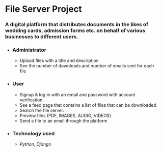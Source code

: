 # File Server Project

### A digital platform that distributes documents in the likes of wedding cards, admission forms etc. on behalf of various businesses to different users.

+ ### Administrator
  - Upload files with a title and description
  - See the number of downloads and number of emails sent for each file

+ ### User 
  -  Signup & log in with an email and password with account verification.
  - See a feed page that contains a list of files that can be downloaded.
  - Search the file server.
  - Preview files (PDF, IMAGES, AUDIO, VIDEOS)
  - Send a file to an email through the platform


+ ### Technology used
  - _Python_, _Django_








